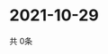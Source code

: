 # 2021-10-29
  共 0条

  <!-- BEGIN -->
  <!-- 最后更新时间Fri Oct 29 2021 10:03:24 GMT+0000 (Coordinated Universal Time) -->
  
  <!-- END -->
  
  